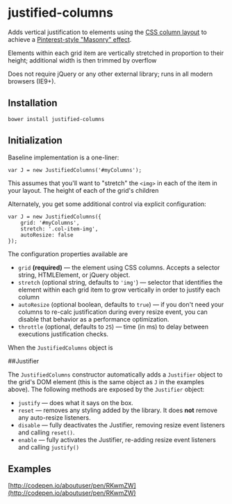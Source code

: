 # justified-columns
Adds vertical justification to elements using the [CSS column layout](https://developer.mozilla.org/en-US/docs/Web/CSS/CSS_Columns/Using_multi-column_layouts) to achieve a [Pinterest-style "Masonry" effect](https://css-tricks.com/seamless-responsive-photo-grid/).

Elements within each grid item are vertically stretched in proportion to their height; additional width is then trimmed by overflow

Does not require jQuery or any other external library; runs in all modern browsers (IE9+). 

## Installation

```
bower install justified-columns
```

## Initialization

Baseline implementation is a one-liner:

```
var J = new JustifiedColumns('#myColumns');
```

This assumes that you'll want to "stretch" the `<img>` in each of the item in your layout.  The height of each of the grid's children

Alternately, you get some additional control via explicit configuration:

```
var J = new JustifiedColumns({
	grid: '#myColumns',
	stretch: '.col-item-img',
	autoResize: false
});
```

The configuration properties available are

* `grid` **(required)** &mdash; the element using CSS columns. Accepts a selector string, HTMLElement, or jQuery object.
* `stretch` (optional string, defaults to `'img'`) &mdash; selector that identifies the element within each grid item to grow vertically in order to justify each column
* `autoResize` (optional boolean, defaults to `true`) &mdash; if you don't need your columns to re-calc justification during every resize event, you can disable that behavior as a performance optimization.
* `throttle` (optional, defaults to `25`) &mdash; time (in ms) to delay between executions justification checks.

When the `JustifiedColumns` object is 

##Justifier

The `JustifiedColumns` constructor automatically adds a `Justifier` object to the grid's DOM element (this is the same object as `J` in the examples above).  The following methods are exposed by the `Justifier` object:

* `justify` &mdash; does what it says on the box.
* `reset` &mdash; removes any styling added by the library. It does **not** remove any auto-resize listeners.
* `disable` &mdash; fully deactivates the Justifier, removing resize event listeners and calling `reset()`.
* `enable` &mdash; fully activates the Justifier, re-adding resize event listeners and calling `justify()`

## Examples
[http://codepen.io/aboutuser/pen/RKwmZW](http://codepen.io/aboutuser/pen/RKwmZW)